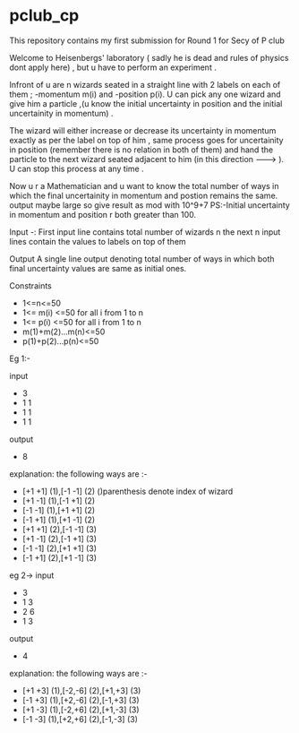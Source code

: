 # pclub_cp
This repository contains my first submission for Round 1 for Secy of P club



Welcome to Heisenbergs' laboratory ( sadly he is dead and rules of physics dont apply here) , but u have to perform an experiment .

Infront of u are n wizards seated in a straight line with 2 labels on each of them ; -momentum m(i) and -position p(i). U can pick any one wizard and give him a particle ,(u  know the initial uncertainty in position and the initial uncertainity in momentum) .

The wizard will either increase or decrease its uncertainty in momentum exactly as per the label on top of him , same process goes for uncertainity in position (remember there is no relation in both of them) and hand the particle to the next wizard seated adjacent to him (in this direction ---> ). U can stop this process at any time . 


Now u r a Mathematician and u want to know the total number of ways in which the final uncertainity in momentum and postion remains the same.
output maybe large so give result as mod with 10^9+7
PS:-Initial uncertainty in momentum and position r both greater than 100.

Input -:
First input line contains total number of wizards n
the next n input lines contain the values to labels on top of them

Output
A single line output denoting total number of ways in which both final uncertainty values are same as initial ones.

Constraints
* 1<=n<=50
* 1<= m(i) <=50 for all i from 1 to n
* 1<= p(i) <=50 for all i from 1 to n
* m(1)+m(2)...m(n)<=50
* p(1)+p(2)...p(n)<=50


Eg 1:-

input 
* 3
* 1 1
* 1 1
* 1 1


output 
* 8

explanation:
the following ways are  :-
* [+1 +1] (1),[-1 -1] (2)                  ()parenthesis denote index of wizard
* [+1 -1] (1),[-1 +1] (2)
* [-1 -1] (1),[+1 +1] (2)
* [-1 +1] (1),[+1 -1] (2)
* [+1 +1] (2),[-1 -1] (3)                 
* [+1 -1] (2),[-1 +1] (3)
* [-1 -1] (2),[+1 +1] (3)
* [-1 +1] (2),[+1 -1] (3)
 

eg 2->
input 
* 3
* 1 3
* 2 6
* 1 3

output
* 4

explanation:
the following ways are  :-
* [+1 +3] (1),[-2,-6] (2),[+1,+3] (3)
* [-1 +3] (1),[+2,-6] (2),[-1,+3] (3)
* [+1 -3] (1),[-2,+6] (2),[+1,-3] (3)
* [-1 -3] (1),[+2,+6] (2),[-1,-3] (3)
